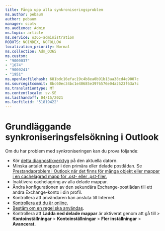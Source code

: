 ```yaml
---
title: Fånga upp alla synkroniseringsproblem
ms.author: pebaum
author: pebaum
manager: scotv
ms.audience: Admin
ms.topic: article
ms.service: o365-administration
ROBOTS: NOINDEX, NOFOLLOW
localization_priority: Normal
ms.collection: Adm_O365
ms.custom:
- "9000037"
- "1674"
- "9000241"
- "1951"
ms.openlocfilehash: 681bdc16efac19c4b8ea0b91b13aa38cd4e9007c
ms.sourcegitcommit: 8bc60ec34bc1e40685e3976576e04a2623f63a7c
ms.translationtype: MT
ms.contentlocale: sv-SE
ms.lasthandoff: 04/15/2021
ms.locfileid: "51819422"
---
```

# <a name="basic-outlook-sync-troubleshooting"></a>Grundläggande synkroniseringsfelsökning i Outlook

Om du har problem med synkroniseringen kan du prova följande:

- Kör [detta diagnostikverktyg](https://aka.ms/sara-outlooksendreceive) på den aktuella datorn.
- Minska antalet mappar i den primära eller delade postlådan. Se [Prestandaproblem i Outlook när det finns för många objekt eller mappar i en cachelagrad mapp för .ost- eller .pst-filer.](https://support.microsoft.com/help/2768656/outlook-performance-issues-when-there-are-too-many-items-or-folders-in)
- Inaktivera cachelagring av alla delade mappar.
- Ändra konfigurationen av den sekundära Exchange-postlådan till ett andra Exchange-konto i din profil.
- Kontrollera att användaren kan ansluta till Internet. 
- [Kontrollera att du är online.](https://support.office.com/article/2460e4a8-16c7-47fc-b204-b1549275aac9)
- [Bestäm om en regel ska användas](https://support.office.com/article/C24F5DEA-9465-4DF4-AD17-A50704D66C59).
- Kontrollera att **Ladda ned delade mappar** är aktiverat genom att gå till   >  **Kontoinställningar**  >  **Kontoinställningar**  >  **Fler inställningar**  >  **Avancerat.**
